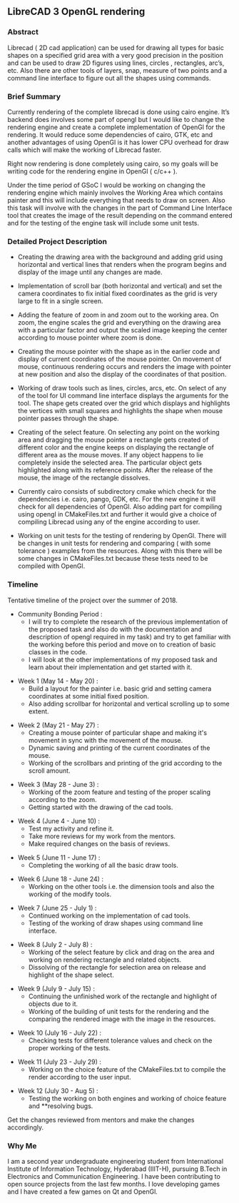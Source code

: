 ## **LibreCAD 3 OpenGL rendering**

### **Abstract**

Librecad ( 2D cad application) can be used for drawing all types for
basic shapes on a specified grid area with a very good precision in the
position and can be used to draw 2D figures using lines, circles ,
rectangles, arc’s, etc. Also there are other tools of layers, snap,
measure of two points and a command line interface to figure out all the
shapes using commands.

### **Brief Summary**

Currently rendering of the complete librecad is done using cairo engine.
It’s backend does involves some part of opengl but I would like to
change the rendering engine and create a complete implementation of
OpenGl for the rendering. It would reduce some dependencies of cairo,
GTK, etc and another advantages of using OpenGl is it has lower CPU
overhead for draw calls which will make the working of Librecad faster.

Right now rendering is done completely using cairo, so my goals will be
writing code for the rendering engine in OpenGl ( c/c++ ).

Under the time period of GSoC I would be working on changing the
rendering engine which mainly involves the Working Area which contains
painter and this will include everything that needs to draw on screen.
Also this task will involve with the changes in the part of Command Line
Interface tool that creates the image of the result depending on the
command entered and for the testing of the engine task will include some
unit tests.

### **Detailed Project Description**

-   Creating the drawing area with the background and adding grid using
    horizontal and vertical lines that renders when the program begins
    and display of the image until any changes are made.

<!-- -->

-   Implementation of scroll bar (both horizontal and vertical) and set
    the camera coordinates to fix initial fixed coordinates as the grid
    is very large to fit in a single screen.

<!-- -->

-   Adding the feature of zoom in and zoom out to the working area. On
    zoom, the engine scales the grid and everything on the drawing area
    with a particular factor and output the scaled image keeping the
    center according to mouse pointer where zoom is done.

<!-- -->

-   Creating the mouse pointer with the shape as in the earlier code and
    display of current coordinates of the mouse pointer. On movement of
    mouse, continuous rendering occurs and renders the image with
    pointer at new position and also the display of the coordinates of
    that position.

<!-- -->

-   Working of draw tools such as lines, circles, arcs, etc. On select
    of any of the tool for UI command line interface displays the
    arguments for the tool. The shape gets created over the grid which
    displays and highlights the vertices with small squares and
    highlights the shape when mouse pointer passes through the shape.

<!-- -->

-   Creating of the select feature. On selecting any point on the
    working area and dragging the mouse pointer a rectangle gets created
    of different color and the engine keeps on displaying the rectangle
    of different area as the mouse moves. If any object happens to lie
    completely inside the selected area. The particular object gets
    highlighted along with its reference points. After the release of
    the mouse, the image of the rectangle dissolves.

<!-- -->

-   Currently cairo consists of subdirectory cmake which check for the
    dependencies i.e. cairo, pango, GDK, etc. For the new engine it will
    check for all dependencies of OpenGl. Also adding part for compiling
    using opengl in CMakeFiles.txt and further it would give a choice of
    compiling Librecad using any of the engine according to user.

<!-- -->

-   Working on unit tests for the testing of rendering by OpenGl. There
    will be changes in unit tests for rendering and comparing ( with
    some tolerance ) examples from the resources. Along with this there
    will be some changes in CMakeFiles.txt because these tests need to
    be compiled with OpenGl.

### Timeline

Tentative timeline of the project over the summer of 2018.

-   Community Bonding Period :
    -   I will try to complete the research of the previous
        implementation of the proposed task and also do with the
        documentation and description of opengl required in my task) and
        try to get familiar with the working before this period and move
        on to creation of basic classes in the code.
    -   I will look at the other implementations of my proposed task and
        learn about their implementation and get started with it.

<!-- -->

-   Week 1 (May 14 - May 20) :
    -   Build a layout for the painter i.e. basic grid and setting
        camera coordinates at some initial fixed position.
    -   Also adding scrollbar for horizontal and vertical scrolling up
        to some extent.

<!-- -->

-   Week 2 (May 21 - May 27) :
    -   Creating a mouse pointer of particular shape and making it's
        movement in sync with the movement of the mouse.
    -   Dynamic saving and printing of the current coordinates of the
        mouse.
    -   Working of the scrollbars and printing of the grid according to
        the scroll amount.

<!-- -->

-   Week 3 (May 28 - June 3) :
    -   Working of the zoom feature and testing of the proper scaling
        according to the zoom.
    -   Getting started with the drawing of the cad tools.

<!-- -->

-   Week 4 (June 4 - June 10) :
    -   Test my activity and refine it.
    -   Take more reviews for my work from the mentors.
    -   Make required changes on the basis of reviews.

<!-- -->

-   Week 5 (June 11 - June 17) :
    -   Completing the working of all the basic draw tools.

<!-- -->

-   Week 6 (June 18 - June 24) :
    -   Working on the other tools i.e. the dimension tools and also the
        working of the modify tools.

<!-- -->

-   Week 7 (June 25 - July 1) :
    -   Continued working on the implementation of cad tools.
    -   Testing of the working of draw shapes using command line
        interface.

<!-- -->

-   Week 8 (July 2 - July 8) :
    -   Working of the select feature by click and drag on the area and
        working on rendering rectangle and related objects.
    -   Dissolving of the rectangle for selection area on release and
        highlight of the shape select.

<!-- -->

-   Week 9 (July 9 - July 15) :
    -   Continuing the unfinished work of the rectangle and highlight of
        objects due to it.
    -   Working of the building of unit tests for the rendering and the
        comparing the rendered image with the image in the resources.

<!-- -->

-   Week 10 (July 16 - July 22) :
    -   Checking tests for different tolerance values and check on the
        proper working of the tests.

<!-- -->

-   Week 11 (July 23 - July 29) :
    -   Working on the choice feature of the CMakeFiles.txt to compile
        the render according to the user input.

<!-- -->

-   Week 12 (July 30 - Aug 5) :
    -   Testing the working on both engines and working of choice
        feature and \*\*resolving bugs.

Get the changes reviewed from mentors and make the changes accordingly.

### Why Me

I am a second year undergraduate engineering student from International
Institute of Information Technology, Hyderabad (IIIT-H), pursuing B.Tech
in Electronics and Communication Engineering. I have been contributing
to open source projects from the last few months. I love developing
games and I have created a few games on Qt and OpenGl.